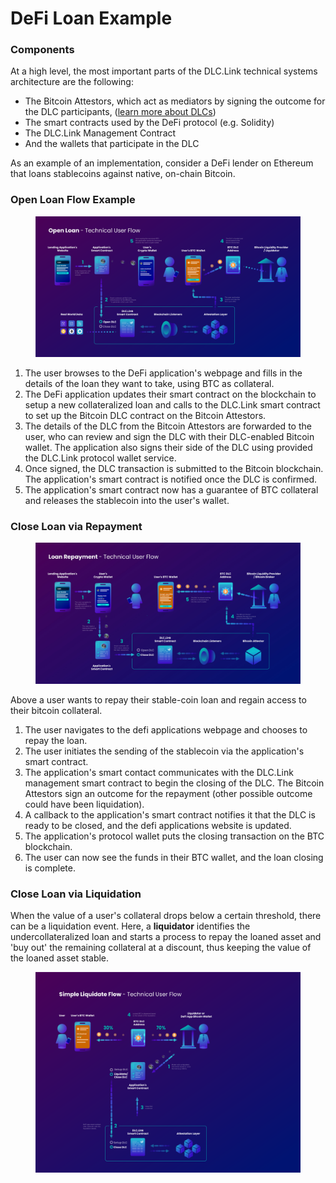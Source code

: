 # DeFi Loan Example

### Components

At a high level, the most important parts of the DLC.Link technical systems architecture are the following:

* The Bitcoin Attestors, which act as mediators by signing the outcome for the DLC participants, ([learn more about DLCs](broken-reference))
* The smart contracts used by the DeFi protocol (e.g. Solidity)
* The DLC.Link Management Contract
* And the wallets that participate in the DLC

As an example of an implementation, consider a DeFi lender on Ethereum that loans stablecoins against native, on-chain Bitcoin.

### Open Loan Flow Example

<figure><img src="../../.gitbook/assets/DLC.Link_OpenLoan_TechnicalFlow_NewA5.png" alt=""><figcaption></figcaption></figure>

1. The user browses to the DeFi application's webpage and fills in the details of the loan they want to take, using BTC as collateral.
2. The DeFi application updates their smart contract on the blockchain to setup a new collateralized loan and calls to the DLC.Link smart contract to set up the Bitcoin DLC contract on the Bitcoin Attestors.
3. The details of the DLC from the Bitcoin Attestors are forwarded to the user, who can review and sign the DLC with their DLC-enabled Bitcoin wallet. The application also signs their side of the DLC using provided the DLC.Link protocol wallet service.
4. Once signed, the DLC transaction is submitted to the Bitcoin blockchain. The application's smart contract is notified once the DLC is confirmed.&#x20;
5. The application's smart contract now has a guarantee of BTC collateral and releases the stablecoin into the user's wallet.

### Close Loan via Repayment

<figure><img src="../../.gitbook/assets/DLC.Link_CloseLoan_TechnicalFlow_NewA-80.jpg" alt=""><figcaption></figcaption></figure>

Above a user wants to repay their stable-coin loan and regain access to their bitcoin collateral.&#x20;

1. The user navigates to the defi applications webpage and chooses to repay the loan.
2. The user initiates the sending of the stablecoin via the application's smart contract.
3. The application's smart contact communicates with the DLC.Link management smart contract to begin the closing of the DLC. The Bitcoin Attestors sign an outcome for the repayment (other possible outcome could have been liquidation).&#x20;
4. A callback to the application's smart contract notifies it that the DLC is ready to be closed, and the defi applications website is updated.
5. The application's protocol wallet puts the closing transaction on the BTC blockchain.
6. &#x20;The user can now see the funds in their BTC wallet, and the loan closing is complete.

### Close Loan via Liquidation

When the value of a user's collateral drops below a certain threshold, there can be a liquidation event. Here, a **liquidator** identifies the undercollateralized loan and starts a process to repay the loaned asset and 'buy out' the remaining collateral at a discount, thus keeping the value of the loaned asset stable.

<figure><img src="../../.gitbook/assets/DLC.Link_SimpleLiquidationFlow.png" alt=""><figcaption></figcaption></figure>
